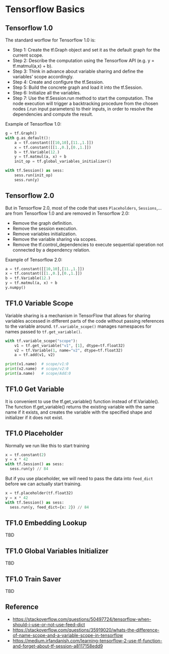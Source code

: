 # Tensorflow Basics

## Tensorflow 1.0

The standard worflow for Tensorflow 1.0 is:

- Step 1: Create the tf.Graph object and set it as the default graph for the current scope.
- Step 2: Describe the computation using the Tensorflow API (e.g. y = tf.matmul(a,x) + b).
- Step 3: Think in advance about variable sharing and define the variables’ scope accordingly.
- Step 4: Create and configure the tf.Session.
- Step 5: Build the concrete graph and load it into the tf.Session.
- Step 6: Initialize all the variables.
- Step 7: Use the tf.Session.run method to start the computation. The node execution will trigger a backtracking procedure from the chosen nodes (.run input parameters) to their inputs, in order to resolve the dependencies and compute the result.

Example of Tensorflow 1.0:

```python
g = tf.Graph()
with g.as_default():
    a = tf.constant([[10,10],[11.,1.]])
    x = tf.constant([[1.,0.],[0.,1.]])
    b = tf.Variable(12.)
    y = tf.matmul(a, x) + b
    init_op = tf.global_variables_initializer()

with tf.Session() as sess:
    sess.run(init_op)
    sess.run(y)
```

## Tensorflow 2.0

But in Tensorflow 2.0, most of the code that uses `Placeholders`, `Sessions`,... are from Tensorflow 1.0 and are removed in Tensorflow 2.0:

- Remove the graph definition.
- Remove the session execution.
- Remove variables initialization.
- Remove the variable sharing via scopes.
- Remove the tf.control_dependencies to execute sequential operation not connected by a dependency relation.

Example of Tensorflow 2.0:

```python
a = tf.constant([[10,10],[11.,1.]])
x = tf.constant([[1.,0.],[0.,1.]])
b = tf.Variable(12.)
y = tf.matmul(a, x) + b
y.numpy()
```

## TF1.0 Variable Scope

Variable sharing is a mechanism in TensorFlow that allows for sharing variables accessed in different parts of the code without passing references to the variable around. `tf.variable_scope()` manages namespaces for names passed to `tf.get_variable()`.

```python
with tf.variable_scope("scope"):
    v1 = tf.get_variable("v1", [1], dtype=tf.float32)
    v2 = tf.Variable(1, name="v2", dtype=tf.float32)
    a = tf.add(v1, v2)

print(v1.name)  # scope/v1:0
print(v2.name)  # scope/v2:0
print(a.name)   # scope/Add:0
```

## TF1.0 Get Variable

It is convenient to use the tf.get_variable() function instead of tf.Variable(). The function tf.get_variable() returns the existing variable with the same name if it exists, and creates the variable with the specified shape and initializer if it does not exist.

## TF1.0 Placeholder

Normally we run like this to start training 

```python
x = tf.constant(2)
y = x * 42
with tf.Session() as sess:
  sess.run(y) // 84
```

But if you use placeholder, we will need to pass the data into `feed_dict` before we can actually start training.

```python
x = tf.placeholder(tf.float32)
y = x * 42
with tf.Session() as sess:
  sess.run(y, feed_dict={x: 2}) // 84
```

## TF1.0 Embedding Lookup

TBD

## TF1.0 Global Variables Initializer

TBD

## TF1.0 Train Saver

TBD

## Reference
- https://stackoverflow.com/questions/50497724/tensorflow-when-should-i-use-or-not-use-feed-dict
- https://stackoverflow.com/questions/35919020/whats-the-difference-of-name-scope-and-a-variable-scope-in-tensorflow
- https://medium.irfandanish.com/learning-tensorflow-2-use-tf-function-and-forget-about-tf-session-a8117158edd9
